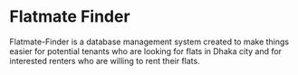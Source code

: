 # Flatmate Finder
 Flatmate-Finder is a database management system created to make things easier for potential tenants who are looking for flats in Dhaka city and for interested renters who are willing to rent their flats. 
